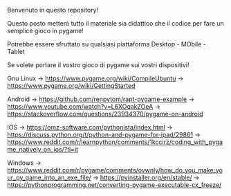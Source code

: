 Benvenuto in questo repository!

Questo posto metterò tutto il materiale sia didattico che il codice per fare un semplice gioco in pygame!

Potrebbe essere sfruttato su qualsiasi piattaforma Desktop - MObile - Tablet

Se volete portare il vostro gioco di pygame sui vostri dispositivi!

Gnu Linux   -> https://www.pygame.org/wiki/CompileUbuntu
        -> https://www.pygame.org/wiki/GettingStarted

Android -> https://github.com/renpytom/rapt-pygame-example
        -> https://www.youtube.com/watch?v=L6XOqakZOeA
        -> https://stackoverflow.com/questions/23934370/pygame-on-android

IOS -> https://omz-software.com/pythonista/index.html
    -> https://discuss.python.org/t/python-and-pygame-for-ipad/29861
    -> https://www.reddit.com/r/learnpython/comments/1kccirz/coding_with_pygame_natively_on_ios/?tl=it
    
Windows -> https://www.reddit.com/r/pygame/comments/ovwnly/how_do_you_make_your_py_game_into_an_exe_file/
        -> https://pyinstaller.org/en/stable/
        -> https://pythonprogramming.net/converting-pygame-executable-cx_freeze/
